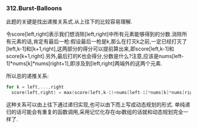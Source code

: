 ### 312.Burst-Balloons

此题的关键是找出递推关系式.从上往下的比较容易理解.

令score[left,right]表示我们想消除[left,right]中所有元素能够得到的分数.消除所有元素的话,肯定有最后一枪:假设最后一枪是k,那么在打灭k之前,一定已经打灭了[left,k-1]和[k+1,right],这两部分的得分可以提前算出来,即score[left,k-1]和score[k+1,right].另外,最后打的K也会得分,分数是什么?注意,应该是nums[left-1]*nums[k]*nums[right+1],即涉及到[left,right]两端外的这两个元素.

所以总的递推关系:
```cpp
for k = left,...,right
  score(left,right) = max(score(left,k-1)+nums[left-1]*nums[k]*nums[right+1]+score(k+1,right)) 
```
这种关系可以由上往下通过递归实现,也可以由下而上写成动态规划的形式. 单纯递归的话可能会有重复的函数调用,采用记忆化存在dp数组的话就和动态规划完全一样了.

